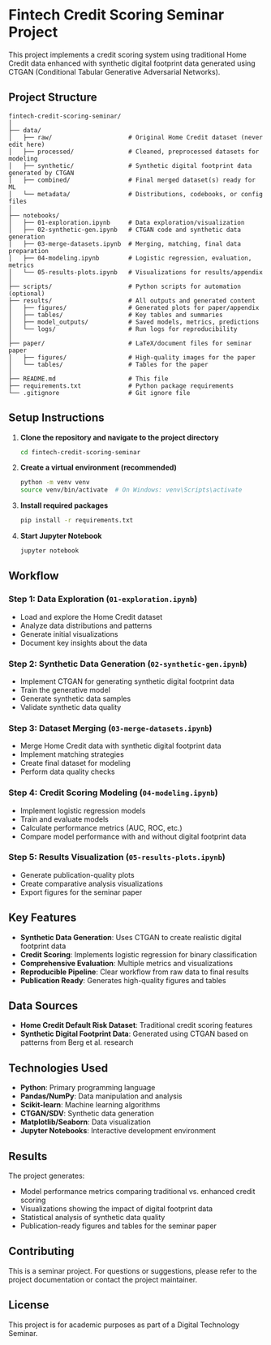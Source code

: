 # Fintech Credit Scoring Seminar Project

This project implements a credit scoring system using traditional Home Credit data enhanced with synthetic digital footprint data generated using CTGAN (Conditional Tabular Generative Adversarial Networks).

## Project Structure

```
fintech-credit-scoring-seminar/
│
├── data/
│   ├── raw/                     # Original Home Credit dataset (never edit here)
│   ├── processed/               # Cleaned, preprocessed datasets for modeling
│   ├── synthetic/               # Synthetic digital footprint data generated by CTGAN
│   ├── combined/                # Final merged dataset(s) ready for ML
│   └── metadata/                # Distributions, codebooks, or config files
│
├── notebooks/
│   ├── 01-exploration.ipynb     # Data exploration/visualization
│   ├── 02-synthetic-gen.ipynb   # CTGAN code and synthetic data generation
│   ├── 03-merge-datasets.ipynb  # Merging, matching, final data preparation
│   ├── 04-modeling.ipynb        # Logistic regression, evaluation, metrics
│   └── 05-results-plots.ipynb   # Visualizations for results/appendix
│
├── scripts/                     # Python scripts for automation (optional)
├── results/                     # All outputs and generated content
│   ├── figures/                 # Generated plots for paper/appendix
│   ├── tables/                  # Key tables and summaries
│   ├── model_outputs/           # Saved models, metrics, predictions
│   └── logs/                    # Run logs for reproducibility
│
├── paper/                       # LaTeX/document files for seminar paper
│   ├── figures/                 # High-quality images for the paper
│   └── tables/                  # Tables for the paper
│
├── README.md                    # This file
├── requirements.txt             # Python package requirements
└── .gitignore                   # Git ignore file
```

## Setup Instructions

1. **Clone the repository and navigate to the project directory**
   ```bash
   cd fintech-credit-scoring-seminar
   ```

2. **Create a virtual environment (recommended)**
   ```bash
   python -m venv venv
   source venv/bin/activate  # On Windows: venv\Scripts\activate
   ```

3. **Install required packages**
   ```bash
   pip install -r requirements.txt
   ```

4. **Start Jupyter Notebook**
   ```bash
   jupyter notebook
   ```

## Workflow

### Step 1: Data Exploration (`01-exploration.ipynb`)
- Load and explore the Home Credit dataset
- Analyze data distributions and patterns
- Generate initial visualizations
- Document key insights about the data

### Step 2: Synthetic Data Generation (`02-synthetic-gen.ipynb`)
- Implement CTGAN for generating synthetic digital footprint data
- Train the generative model
- Generate synthetic data samples
- Validate synthetic data quality

### Step 3: Dataset Merging (`03-merge-datasets.ipynb`)
- Merge Home Credit data with synthetic digital footprint data
- Implement matching strategies
- Create final dataset for modeling
- Perform data quality checks

### Step 4: Credit Scoring Modeling (`04-modeling.ipynb`)
- Implement logistic regression models
- Train and evaluate models
- Calculate performance metrics (AUC, ROC, etc.)
- Compare model performance with and without digital footprint data

### Step 5: Results Visualization (`05-results-plots.ipynb`)
- Generate publication-quality plots
- Create comparative analysis visualizations
- Export figures for the seminar paper

## Key Features

- **Synthetic Data Generation**: Uses CTGAN to create realistic digital footprint data
- **Credit Scoring**: Implements logistic regression for binary classification
- **Comprehensive Evaluation**: Multiple metrics and visualizations
- **Reproducible Pipeline**: Clear workflow from raw data to final results
- **Publication Ready**: Generates high-quality figures and tables

## Data Sources

- **Home Credit Default Risk Dataset**: Traditional credit scoring features
- **Synthetic Digital Footprint Data**: Generated using CTGAN based on patterns from Berg et al. research

## Technologies Used

- **Python**: Primary programming language
- **Pandas/NumPy**: Data manipulation and analysis
- **Scikit-learn**: Machine learning algorithms
- **CTGAN/SDV**: Synthetic data generation
- **Matplotlib/Seaborn**: Data visualization
- **Jupyter Notebooks**: Interactive development environment

## Results

The project generates:
- Model performance metrics comparing traditional vs. enhanced credit scoring
- Visualizations showing the impact of digital footprint data
- Statistical analysis of synthetic data quality
- Publication-ready figures and tables for the seminar paper

## Contributing

This is a seminar project. For questions or suggestions, please refer to the project documentation or contact the project maintainer.

## License

This project is for academic purposes as part of a Digital Technology Seminar. 